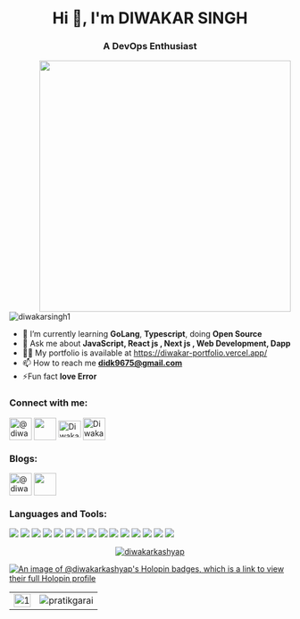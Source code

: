 

<h1 align="center">Hi 👋, I'm DIWAKAR SINGH</h1>
<h3 align="center" color=red>A DevOps Enthusiast </h3>

<img align="right" width=450 margin="10px" src ="https://iconscout.com/lottie-animation/professional-male-devops-8872610" />

<p align="left">
    <img src="https://komarev.com/ghpvc/?username=diwakarsingh1&label=Profile%20views&color=0e75b6&style=flat"
        alt="diwakarsingh1" />
</p>



- 🌱 I’m currently learning **GoLang**, **Typescript**, doing **Open Source** 
- 💬 Ask me about **JavaScript, React js , Next js , Web Development, Dapp**
- 👨‍💻 My portfolio is available at https://diwakar-portfolio.vercel.app/
- 📫 How to reach me **didk9675@gmail.com** 
- ⚡Fun fact **love Error**

<h3 align="left">Connect with me:</h3>
<p align="left">
    <a href="https://twitter.com/@diwakar_766" target="blank"><img align="center"
            src="https://cdn-icons-png.flaticon.com/512/3256/3256013.png" alt="@diwakar_766" height="40"
            width="40" /></a>
    <a href="https://linkedin.com/in/diwakar-kashyap-317a5223b/" target="blank"><img align="center"
            src="https://cdn-icons-png.flaticon.com/512/174/174857.png" height="40" width="40" /></a>
    <a href="mailto:diwakarkashyapdev@gmail.com" target="blank"><img align="center"
            src="https://mailmeteor.com/logos/assets/PNG/Gmail_Logo_512px.png" alt="Diwakar#6919" height="30"
            width="40" /></a>
    <a href="https://t.me/didk9675" target="blank"><img align="center"
            src="https://cdn-icons-png.flaticon.com/128/3536/3536661.png" alt="Diwakar#6919" height="40"
            width="40" /></a>

</p>

<h3 align="left">Blogs:</h3>
<p align="left">
     <a href="https://dev.to/diwakarkashyap" target="blank"><img align="center"
            src="https://dev-to-uploads.s3.amazonaws.com/uploads/logos/resized_logo_UQww2soKuUsjaOGNB38o.png" alt="@diwakar_766" height="40"
            width="40" /></a>
    <a href="https://diwakarkashyap.hashnode.dev/" target="blank"><img align="center"
            src="https://cdn.hashnode.com/res/hashnode/image/upload/v1611902473383/CDyAuTy75.png?auto=compress" height="40" width="40" /></a>
</p>


<h3 align="left">Languages and Tools:</h3>
<p align="left">




<div>
    <img margin="20" src="https://img.shields.io/badge/HTML5-E34F26.svg?style=for-the-badge&logo=HTML5&logoColor=white"/>
    <img src="https://img.shields.io/badge/CSS3-1572B6.svg?style=for-the-badge&logo=CSS3&logoColor=white"/>
    <img src="https://img.shields.io/badge/Tailwind%20CSS-06B6D4.svg?style=for-the-badge&logo=Tailwind-CSS&logoColor=white"/>
    <img src="https://img.shields.io/badge/JavaScript-F7DF1E.svg?style=for-the-badge&logo=JavaScript&logoColor=black"/>
    <img src="https://img.shields.io/badge/React-61DAFB.svg?style=for-the-badge&logo=React&logoColor=black"/>
    <img src="https://img.shields.io/badge/Next.js-000000.svg?style=for-the-badge&logo=nextdotjs&logoColor=white"/>
    <img src="https://img.shields.io/badge/TypeScript-3178C6.svg?style=for-the-badge&logo=TypeScript&logoColor=white"/>
    <img src="https://img.shields.io/badge/Express-000000.svg?style=for-the-badge&logo=Express&logoColor=white"/>
    <img src="https://img.shields.io/badge/Node.js-339933.svg?style=for-the-badge&logo=nodedotjs&logoColor=white"/>
    <img src="https://img.shields.io/badge/MongoDB-47A248.svg?style=for-the-badge&logo=MongoDB&logoColor=white"/>
    <img src="https://img.shields.io/badge/Firebase-FFCA28.svg?style=for-the-badge&logo=Firebase&logoColor=black"/>
    <img src="https://img.shields.io/badge/Git-F05032.svg?style=for-the-badge&logo=Git&logoColor=white"/>
    <img src="https://img.shields.io/badge/GitHub-181717.svg?style=for-the-badge&logo=GitHub&logoColor=white"/>
    <img src="https://img.shields.io/badge/Solidity-363636.svg?style=for-the-badge&logo=Solidity&logoColor=white"/>
    <img src="https://img.shields.io/badge/Ethereum-3C3C3D.svg?style=for-the-badge&logo=Ethereum&logoColor=white"/>

</div>
    
</p>

<p align="center"  >
    <a href="https://github.com/ryo-ma/github-profile-trophy"><img
            src="https://github-profile-trophy.vercel.app/?username=diwakarkashyap&theme=matrix&margin-h=15&column=4&margin-w=10" alt="diwakarkashyap" /></a>
</p>

[![An image of @diwakarkashyap's Holopin badges, which is a link to view their full Holopin profile](https://holopin.me/diwakarkashyap)](https://holopin.io/@diwakarkashyap)

<table>
  <tr>
    <td><img src="https://github-readme-stats.vercel.app/api?username=diwakarkashyap&theme=blue-green&show_icons=true&include_all_commits=true&count_private=true"  display=block width=100% height=auto alt="1"></td>
    <td><img align="center" src="https://github-readme-streak-stats.herokuapp.com/?user=diwakarkashyap&theme=blue-green" alt="pratikgarai" /></td>
   </tr>
</table>
